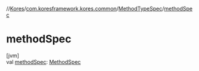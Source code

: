 //[Kores](../../../index.md)/[com.koresframework.kores.common](../index.md)/[MethodTypeSpec](index.md)/[methodSpec](method-spec.md)

# methodSpec

[jvm]\
val [methodSpec](method-spec.md): [MethodSpec](../-method-spec/index.md)
